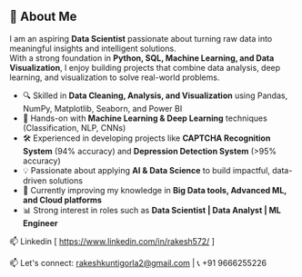 ## 🚀 About Me  

I am an aspiring **Data Scientist** passionate about turning raw data into meaningful insights and intelligent solutions.  
With a strong foundation in **Python, SQL, Machine Learning, and Data Visualization**, I enjoy building projects that combine data analysis, deep learning, and visualization to solve real-world problems.  

- 🔍 Skilled in **Data Cleaning, Analysis, and Visualization** using Pandas, NumPy, Matplotlib, Seaborn, and Power BI  
- 🤖 Hands-on with **Machine Learning & Deep Learning** techniques (Classification, NLP, CNNs)  
- 🛠️ Experienced in developing projects like **CAPTCHA Recognition System** (94% accuracy) and **Depression Detection System** (>95% accuracy)  
- 💡 Passionate about applying **AI & Data Science** to build impactful, data-driven solutions  
- 🌱 Currently improving my knowledge in **Big Data tools, Advanced ML, and Cloud platforms**  
- 📊 Strong interest in roles such as **Data Scientist | Data Analyst | ML Engineer**  

📫 Linkedin [ https://www.linkedin.com/in/rakesh572/ ]  

📫 Let's connect: rakeshkuntigorla2@gmail.com | 📞 +91 9666255226

